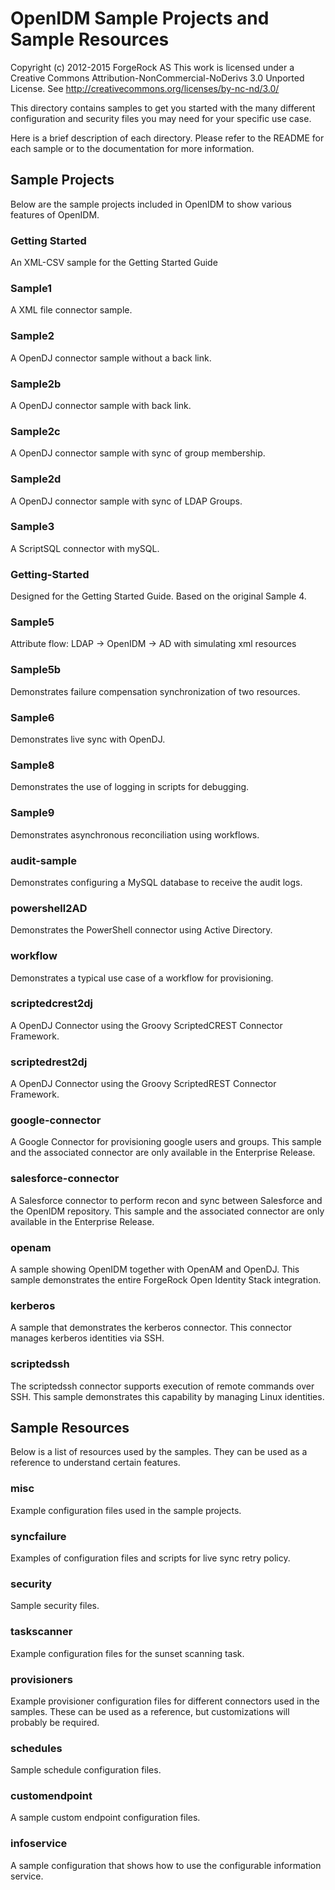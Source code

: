 OpenIDM Sample Projects and Sample Resources
====================================
Copyright (c) 2012-2015 ForgeRock AS
This work is licensed under a Creative Commons Attribution-NonCommercial-NoDerivs 3.0 Unported License.
See http://creativecommons.org/licenses/by-nc-nd/3.0/

This directory contains samples to get you started with the many different configuration and security files you may
need for your specific use case.

Here is a brief description of each directory.  Please refer to the README for each sample or to the documentation for
more information.


Sample Projects
---------------
Below are the sample projects included in OpenIDM to show various features of OpenIDM.

### Getting Started
An XML-CSV sample for the Getting Started Guide

### Sample1
A XML file connector sample.

### Sample2
A OpenDJ connector sample without a back link.

### Sample2b
A OpenDJ connector sample with back link.

### Sample2c
A OpenDJ connector sample with sync of group membership.

### Sample2d
A OpenDJ connector sample with sync of LDAP Groups.

### Sample3
A ScriptSQL connector with mySQL.

### Getting-Started
Designed for the Getting Started Guide. Based on the original Sample 4.

### Sample5
Attribute flow: LDAP -> OpenIDM -> AD with simulating xml resources

### Sample5b
Demonstrates failure compensation synchronization of two resources.

### Sample6
Demonstrates live sync with OpenDJ.

### Sample8
Demonstrates the use of logging in scripts for debugging.

### Sample9
Demonstrates asynchronous reconciliation using workflows.

### audit-sample
Demonstrates configuring a MySQL database to receive the audit logs.

### powershell2AD
Demonstrates the PowerShell connector using Active Directory.

### workflow
Demonstrates a typical use case of a workflow for provisioning.

### scriptedcrest2dj
A OpenDJ Connector using the Groovy ScriptedCREST Connector Framework.

### scriptedrest2dj
A OpenDJ Connector using the Groovy ScriptedREST Connector Framework.

### google-connector
A Google Connector for provisioning google users and groups.
This sample and the associated connector are only available in the Enterprise Release.

### salesforce-connector
A Salesforce connector to perform recon and sync between Salesforce and the OpenIDM repository.
This sample and the associated connector are only available in the Enterprise Release.

### openam
A sample showing OpenIDM together with OpenAM and OpenDJ. This sample demonstrates the entire ForgeRock Open Identity
Stack integration.

### kerberos
A sample that demonstrates the kerberos connector.  This connector manages kerberos identities via SSH.

### scriptedssh
The scriptedssh connector supports execution of remote commands over SSH.  This sample demonstrates this
capability by managing Linux identities.

Sample Resources
----------------
Below is a list of resources used by the samples. They can be used as a reference to understand certain features.

### misc
Example configuration files used in the sample projects.

### syncfailure
Examples of configuration files and scripts for live sync retry policy.

### security
Sample security files.

### taskscanner
Example configuration files for the sunset scanning task.

### provisioners
Example provisioner configuration files for different connectors used in the samples. These can be used as a reference,
but customizations will probably be required.

### schedules
Sample schedule configuration files.

### customendpoint
A sample custom endpoint configuration files.

### infoservice
A sample configuration that shows how to use the configurable information service.



